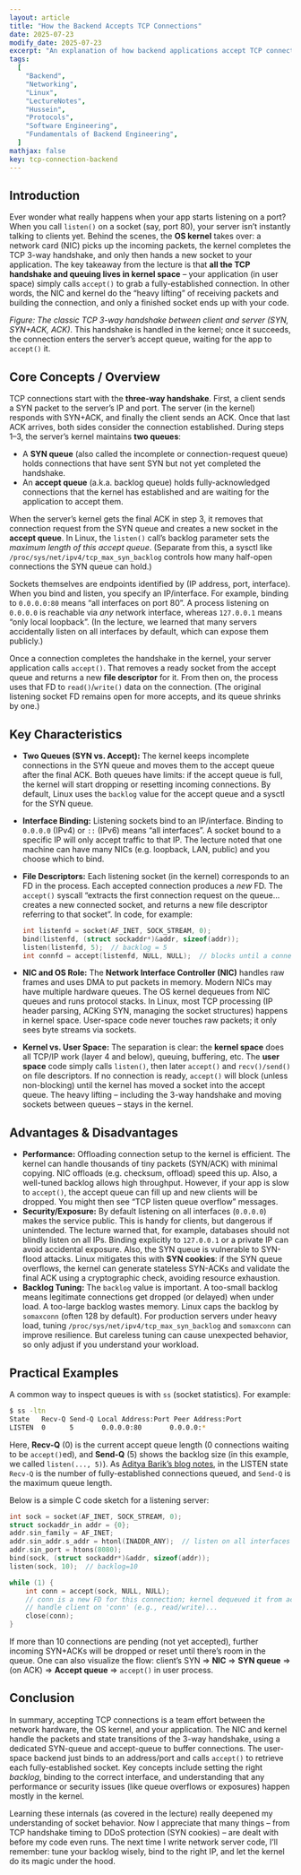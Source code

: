 ```yaml
---
layout: article
title: "How the Backend Accepts TCP Connections"
date: 2025-07-23
modify_date: 2025-07-23
excerpt: "An explanation of how backend applications accept TCP connections, from the network interface to kernel queues to the process layer."
tags:
  [
    "Backend",
    "Networking",
    "Linux",
    "LectureNotes",
    "Hussein",
    "Protocols",
    "Software Engineering",
    "Fundamentals of Backend Engineering",
  ]
mathjax: false
key: tcp-connection-backend
---
```


## Introduction

Ever wonder what really happens when your app starts listening on a port? When you call `listen()` on a socket (say, port 80), your server isn’t instantly talking to clients yet. Behind the scenes, the **OS kernel** takes over: a network card (NIC) picks up the incoming packets, the kernel completes the TCP 3-way handshake, and only then hands a new socket to your application. The key takeaway from the lecture is that **all the TCP handshake and queuing lives in kernel space** – your application (in user space) simply calls `accept()` to grab a fully-established connection. In other words, the NIC and kernel do the “heavy lifting” of receiving packets and building the connection, and only a finished socket ends up with your code.

&#x20;_Figure: The classic TCP 3-way handshake between client and server (SYN, SYN+ACK, ACK)_. This handshake is handled in the kernel; once it succeeds, the connection enters the server’s accept queue, waiting for the app to `accept()` it.

## Core Concepts / Overview

TCP connections start with the **three-way handshake**. First, a client sends a SYN packet to the server’s IP and port. The server (in the kernel) responds with SYN+ACK, and finally the client sends an ACK. Once that last ACK arrives, both sides consider the connection established. During steps 1–3, the server’s kernel maintains **two queues**:

- A **SYN queue** (also called the incomplete or connection-request queue) holds connections that have sent SYN but not yet completed the handshake.
- An **accept queue** (a.k.a. backlog queue) holds fully-acknowledged connections that the kernel has established and are waiting for the application to accept them.

When the server’s kernel gets the final ACK in step 3, it removes that connection request from the SYN queue and creates a new socket in the **accept queue**. In Linux, the `listen()` call’s backlog parameter sets the _maximum length of this accept queue_. (Separate from this, a sysctl like `/proc/sys/net/ipv4/tcp_max_syn_backlog` controls how many half-open connections the SYN queue can hold.)

Sockets themselves are endpoints identified by (IP address, port, interface). When you bind and listen, you specify an IP/interface. For example, binding to `0.0.0.0:80` means “all interfaces on port 80”. A process listening on `0.0.0.0` is reachable via _any_ network interface, whereas `127.0.0.1` means “only local loopback”. (In the lecture, we learned that many servers accidentally listen on all interfaces by default, which can expose them publicly.)

Once a connection completes the handshake in the kernel, your server application calls `accept()`. That removes a ready socket from the accept queue and returns a new **file descriptor** for it. From then on, the process uses that FD to `read()`/`write()` data on the connection. (The original listening socket FD remains open for more accepts, and its queue shrinks by one.)

## Key Characteristics

- **Two Queues (SYN vs. Accept):** The kernel keeps incomplete connections in the SYN queue and moves them to the accept queue after the final ACK. Both queues have limits: if the accept queue is full, the kernel will start dropping or resetting incoming connections. By default, Linux uses the `backlog` value for the accept queue and a sysctl for the SYN queue.
- **Interface Binding:** Listening sockets bind to an IP/interface. Binding to `0.0.0.0` (IPv4) or `::` (IPv6) means “all interfaces”. A socket bound to a specific IP will only accept traffic to that IP. The lecture noted that one machine can have many NICs (e.g. loopback, LAN, public) and you choose which to bind.
- **File Descriptors:** Each listening socket (in the kernel) corresponds to an FD in the process. Each accepted connection produces a _new_ FD. The `accept()` syscall “extracts the first connection request on the queue... creates a new connected socket, and returns a new file descriptor referring to that socket”. In code, for example:

  ```c
  int listenfd = socket(AF_INET, SOCK_STREAM, 0);
  bind(listenfd, (struct sockaddr*)&addr, sizeof(addr));
  listen(listenfd, 5);  // backlog = 5
  int connfd = accept(listenfd, NULL, NULL);  // blocks until a connection is ready
  ```

- **NIC and OS Role:** The **Network Interface Controller (NIC)** handles raw frames and uses DMA to put packets in memory. Modern NICs may have multiple hardware queues. The OS kernel dequeues from NIC queues and runs protocol stacks. In Linux, most TCP processing (IP header parsing, ACKing SYN, managing the socket structures) happens in kernel space. User-space code never touches raw packets; it only sees byte streams via sockets.
- **Kernel vs. User Space:** The separation is clear: the **kernel space** does all TCP/IP work (layer 4 and below), queuing, buffering, etc. The **user space** code simply calls `listen()`, then later `accept()` and `recv()/send()` on file descriptors. If no connection is ready, `accept()` will block (unless non-blocking) until the kernel has moved a socket into the accept queue. The heavy lifting – including the 3-way handshake and moving sockets between queues – stays in the kernel.

## Advantages & Disadvantages

- **Performance:** Offloading connection setup to the kernel is efficient. The kernel can handle thousands of tiny packets (SYN/ACK) with minimal copying. NIC offloads (e.g. checksum, offload) speed this up. Also, a well-tuned backlog allows high throughput. However, if your app is slow to `accept()`, the accept queue can fill up and new clients will be dropped. You might then see “TCP listen queue overflow” messages.
- **Security/Exposure:** By default listening on all interfaces (`0.0.0.0`) makes the service public. This is handy for clients, but dangerous if unintended. The lecture warned that, for example, databases should not blindly listen on all IPs. Binding explicitly to `127.0.0.1` or a private IP can avoid accidental exposure. Also, the SYN queue is vulnerable to SYN-flood attacks. Linux mitigates this with **SYN cookies**: if the SYN queue overflows, the kernel can generate stateless SYN-ACKs and validate the final ACK using a cryptographic check, avoiding resource exhaustion.
- **Backlog Tuning:** The `backlog` value is important. A too-small backlog means legitimate connections get dropped (or delayed) when under load. A too-large backlog wastes memory. Linux caps the backlog by `somaxconn` (often 128 by default). For production servers under heavy load, tuning `/proc/sys/net/ipv4/tcp_max_syn_backlog` and `somaxconn` can improve resilience. But careless tuning can cause unexpected behavior, so only adjust if you understand your workload.

## Practical Examples

A common way to inspect queues is with `ss` (socket statistics). For example:

```bash
$ ss -ltn
State   Recv-Q Send-Q Local Address:Port Peer Address:Port
LISTEN  0      5       0.0.0.0:80       0.0.0.0:*
```

Here, **Recv-Q** (0) is the current accept queue length (0 connections waiting to be `accept()`ed), and **Send-Q** (5) shows the backlog size (in this example, we called `listen(..., 5)`). As [Aditya Barik’s blog notes](#), in the LISTEN state `Recv-Q` is the number of fully-established connections queued, and `Send-Q` is the maximum queue length.

Below is a simple C code sketch for a listening server:

```c
int sock = socket(AF_INET, SOCK_STREAM, 0);
struct sockaddr_in addr = {0};
addr.sin_family = AF_INET;
addr.sin_addr.s_addr = htonl(INADDR_ANY);  // listen on all interfaces
addr.sin_port = htons(8080);
bind(sock, (struct sockaddr*)&addr, sizeof(addr));
listen(sock, 10);  // backlog=10

while (1) {
    int conn = accept(sock, NULL, NULL);
    // conn is a new FD for this connection; kernel dequeued it from accept queue:contentReference[oaicite:32]{index=32}.
    // handle client on 'conn' (e.g., read/write)...
    close(conn);
}
```

If more than 10 connections are pending (not yet accepted), further incoming SYN+ACKs will be dropped or reset until there’s room in the queue. One can also visualize the flow: client’s SYN ⇒ **NIC** ⇒ **SYN queue** ⇒ (on ACK) ⇒ **Accept queue** ⇒ `accept()` in user process.

## Conclusion

In summary, accepting TCP connections is a team effort between the network hardware, the OS kernel, and your application. The NIC and kernel handle the packets and state transitions of the 3-way handshake, using a dedicated SYN-queue and accept-queue to buffer connections. The user-space backend just binds to an address/port and calls `accept()` to retrieve each fully-established socket. Key concepts include setting the right _backlog_, binding to the correct interface, and understanding that any performance or security issues (like queue overflows or exposures) happen mostly in the kernel.

Learning these internals (as covered in the lecture) really deepened my understanding of socket behavior. Now I appreciate that many things – from TCP handshake timing to DDoS protection (SYN cookies) – are dealt with before my code even runs. The next time I write network server code, I’ll remember: tune your backlog wisely, bind to the right IP, and let the kernel do its magic under the hood.
